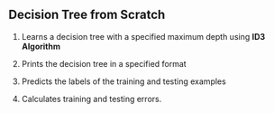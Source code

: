 ## Decision Tree from Scratch

1) Learns a decision tree with a specified maximum depth using **ID3 Algorithm**

2) Prints the decision tree in a specified format

3) Predicts the labels of the training and testing examples

4) Calculates training and testing errors.
